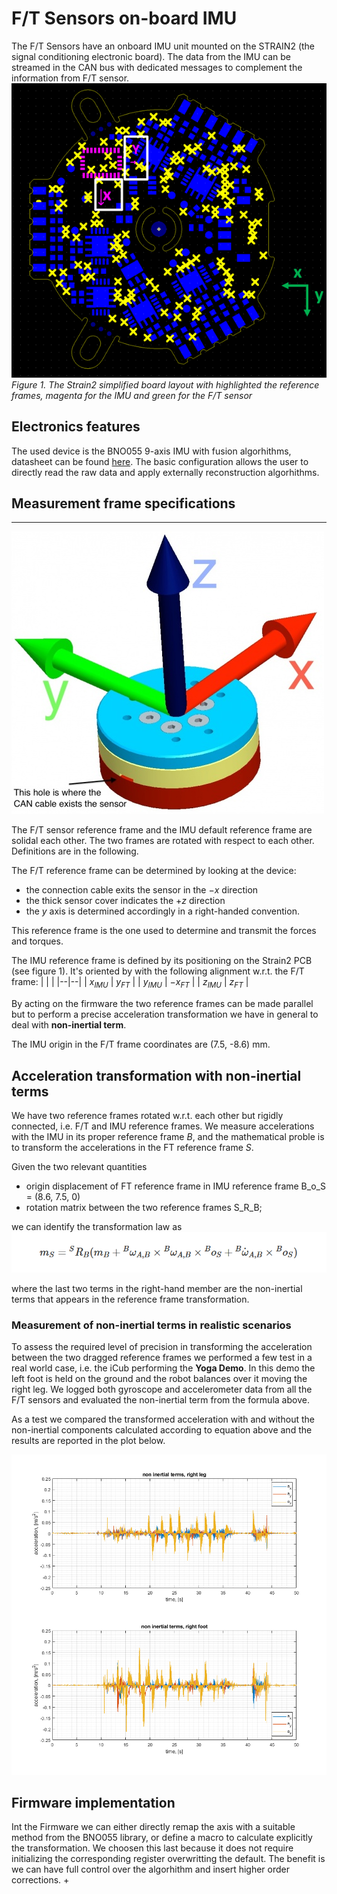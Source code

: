 # F/T Sensors on-board IMU
The F/T Sensors have an onboard IMU unit mounted on the STRAIN2 (the signal conditioning electronic board). The data from the IMU can be streamed in the CAN bus with dedicated messages to complement the information from F/T sensor.
![strain2](./img/strain.png)
*Figure 1. The Strain2 simplified board layout with highlighted the reference frames, magenta for the IMU and green for the F/T sensor*

## Electronics features

The used device is the BNO055 9-axis IMU with fusion algorhithms, datasheet can be found [here](https://www.bosch-sensortec.com/media/boschsensortec/downloads/datasheets/bst-bno055-ds000.pdf). 
The basic configuration allows the user to directly read the raw data and apply externally reconstruction algorhithms.


## Measurement frame specifications
----
![F/T Sensor Frame](./img/ft-frame.png)

The F/T sensor reference frame and the IMU default reference frame are solidal each other. The two frames are rotated with respect to each other. Definitions are in the following.

The F/T reference frame can be determined by looking at the device:
- the connection cable exits the sensor in the $-x$ direction 
- the thick sensor cover indicates the $+z$ direction
- the $y$ axis is determined accordingly in a right-handed convention.

This reference frame is the one used to determine and transmit the forces and torques. 


The IMU reference frame is defined by its positioning on the Strain2 PCB (see figure 1). It's oriented by with the following alignment w.r.t. the F/T frame:
|  |  |
|--|--|
| $x_{IMU}$ | $y_{FT}$  |
| $y_{IMU}$ | $-x_{FT}$ |
| $z_{IMU}$ | $z_{FT}$  |

By acting on the firmware the two reference frames can be made parallel but to perform a precise acceleration transformation we have in general to deal with **non-inertial term**.

The IMU origin in the F/T frame coordinates are (7.5, -8.6) mm.

## Acceleration transformation with non-inertial terms

We have two reference frames rotated w.r.t. each other but rigidly connected, i.e. F/T and IMU reference frames.
We measure accelerations with the IMU in its proper reference frame *B*, and the mathematical proble is to transform the accelerations in the FT reference frame *S*.

Given the two relevant quantities
- origin displacement of FT reference frame in IMU reference frame B_o_S = (8.6, 7.5, 0)
- rotation matrix between the two reference frames S_R_B; 

we can identify the transformation law as 
![acceltransform](./img/acceltransform.png)

where the last two terms in the right-hand member are the non-inertial terms that appears in the reference frame transformation. 

### Measurement of non-inertial terms in realistic scenarios

To assess the required level of precision in transforming the acceleration between the two dragged reference frames we performed a few test in a real world case, i.e. 
the iCub performing the **Yoga Demo**. In this demo the left foot is held on the ground and the robot balances over it moving the right leg. 
We logged both gyroscope and accelerometer data from all the F/T sensors and evaluated the non-inertial term from the formula above.

As a test we compared the transformed acceleration with and without the non-inertial components calculated according to equation above and the results are reported in the plot below.

![yogademo_accel](./img/noninertialterms_yogademo_rightlegandfoot.png)




## Firmware implementation


Int the Firmware we can either directly remap the axis with a suitable method from the BNO055 library, or define a macro to calculate explicitly the transformation. 
We choosen this last because it does not require initializing the corresponding register overwritting the default. The benefit is we can have full control over the algorhithm and insert
higher order corrections. 
+

